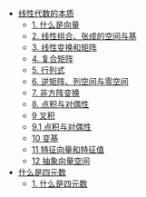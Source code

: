 - [线性代数的本质]()
    - [1. 什么是向量](essense-of-linear-algebra/1-what-are-vectors.md)
    - [2. 线性组合、张成的空间与基](essense-of-linear-algebra/2-linear-combinations-span-and-basis-vectors.md)
    - [3. 线性变换和矩阵](essense-of-linear-algebra/3-linear-transformations-and-matrices.md)
    - [4. 复合矩阵](essense-of-linear-algebra/4-matrix-multiplication-as-composition.md)
    - [5. 行列式](essense-of-linear-algebra/5-the-determinant.md)
    - [6. 逆矩阵、列空间与零空间](essense-of-linear-algebra/6-InverseMatrices-ColumnSpace-NullSpace.md)
    - [7. 非方阵变换](essense-of-linear-algebra/6-InverseMatrices-ColumnSpace-NullSpace.md)
    - [8. 点积与对偶性](essense-of-linear-algebra/8-Dot-products-and-duality.md)
    - [9 叉积](essense-of-linear-algebra/9-cross-products.md)
    - [9.1 点积与对偶性](essense-of-linear-algebra/9.1-cross-products-in-the-light-of-linear-transformations.md)
    - [10 变基](essense-of-linear-algebra/10.change-of-basis..md)
    - [11 特征向量和特征值](essense-of-linear-algebra/11.eigenvectors-and-eigenvalues.md)
    - [12 抽象向量空间](essense-of-linear-algebra/12.abstract-vector-spaces.md)
- [什么是四元数]()
    - [1. 什么是四元数](what-are-quaternions/1-what-are-quaternions.md)